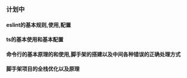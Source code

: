 ### 计划中
#### eslint的基本规则,使用,配置

#### ts的基本使用和基本配置
#### 命令行的基本原理的和使用,脚手架的搭建以及中间各种错误的正确处理方式

#### 脚手架项目的全栈优化以及原理

